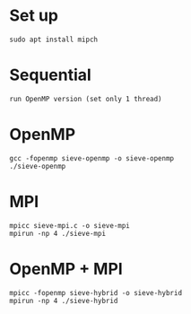 # Set up
    sudo apt install mipch

# Sequential 
    run OpenMP version (set only 1 thread)

# OpenMP
    gcc -fopenmp sieve-openmp -o sieve-openmp
    ./sieve-openmp    

# MPI
    mpicc sieve-mpi.c -o sieve-mpi
    mpirun -np 4 ./sieve-mpi

# OpenMP + MPI 
    mpicc -fopenmp sieve-hybrid -o sieve-hybrid
    mpirun -np 4 ./sieve-hybrid
